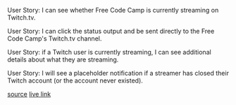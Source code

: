 User Story: I can see whether Free Code Camp is currently streaming on Twitch.tv.

User Story: I can click the status output and be sent directly to the Free Code Camp's Twitch.tv channel.

User Story: if a Twitch user is currently streaming, I can see additional details about what they are streaming.

User Story: I will see a placeholder notification if a streamer has closed their Twitch account (or the account never existed).

[source](https://github.com/ricmclaughlin/fcc_twitch)
[live link](http://ric.mclaughlin.today/fcc_twitch)
